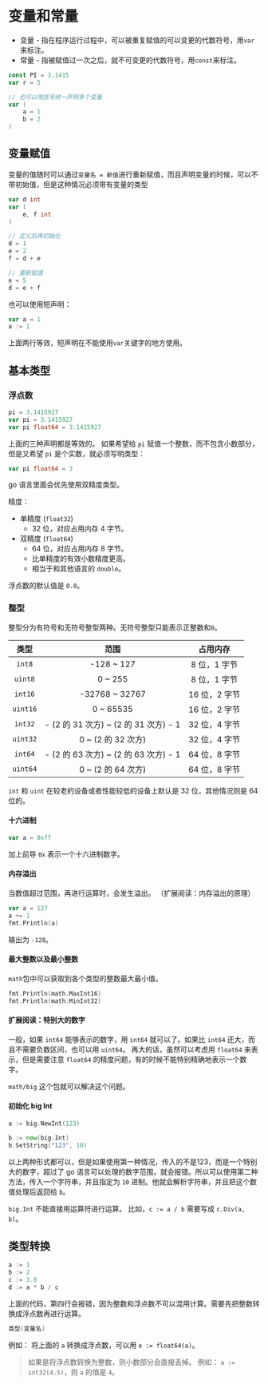 # 变量和常量

- 变量 - 指在程序运行过程中，可以被重复赋值的可以变更的代数符号，用`var`来标注。
- 常量 - 指被赋值过一次之后，就不可变更的代数符号，用`const`来标注。

```go
const PI = 3.1415
var r = 5

// 也可以用括号统一声明多个变量
var (
    a = 1
    b = 2
)
```

## 变量赋值

变量的值随时可以通过`变量名 = 新值`进行重新赋值，而且声明变量的时候，可以不带初始值，但是这种情况必须带有变量的类型

```go
var d int
var (
    e, f int
)

// 定义后再初始化
d = 1
e = 2
f = d + e

// 重新赋值
e = 5
d = e + f
```

也可以使用短声明：

```go
var a = 1
a := 1
```

上面两行等效，短声明在不能使用`var`关键字的地方使用。

## 基本类型

### 浮点数

```go
pi = 3.1415927
var pi = 3.1415927
var pi float64 = 3.1415927
```

上面的三种声明都是等效的。
如果希望给 `pi` 赋值一个整数，而不包含小数部分，但是又希望 `pi` 是个实数，就必须写明类型：

```go
var pi float64 = 3
```

go 语言里面会优先使用双精度类型。

精度：

- 单精度 (`float32`)
  - 32 位，对应占用内存 4 字节。
- 双精度 (`float64`)
  - 64 位，对应占用内存 8 字节。
  - 比单精度的有效小数精度更高。
  - 相当于和其他语言的 `double`。

浮点数的默认值是 `0.0`。

### 整型

整型分为有符号和无符号整型两种。无符号整型只能表示正整数和`0`。

|  类型  |    范围    |   占用内存   |
| :----: | :--------: | :----------: |
| `int8` | -128 ~ 127 | 8 位，1 字节 |
| `uint8` | 0 ~ 255 | 8 位，1 字节 |
| `int16` | -32768 ~ 32767 | 16 位，2 字节 |
| `uint16` | 0 ~ 65535 | 16 位，2 字节 |
| `int32` | - (2 的 31 次方) ~ (2 的 31 次方) - 1 | 32 位，4 字节 |
| `uint32` | 0 ~ (2 的 32 次方) | 32 位，4 字节 |
| `int64` | - (2 的 63 次方) ~ (2 的 63 次方) - 1 | 64 位，8 字节 |
| `uint64` | 0 ~ (2 的 64 次方) | 64 位，8 字节 |

`int` 和 `uint` 在较老的设备或者性能较低的设备上默认是 32 位，其他情况则是 64 位的。

#### 十六进制

```go
var a = 0xff
```

加上前导 `0x` 表示一个十六进制数字。

#### 内存溢出

当数值超过范围，再进行运算时，会发生溢出。
（扩展阅读：内存溢出的原理）

```go
var a = 127
a += 1
fmt.Println(a)
```
输出为 `-128`。

#### 最大整数以及最小整数

`math`包中可以获取到各个类型的整数最大最小值。

```go
fmt.Println(math.MaxInt16)
fmt.Println(math.MinInt32)
```

#### 扩展阅读：特别大的数字
一般，如果 `int64` 能够表示的数字，用 `int64` 就可以了。如果比 `int64` 还大，而且不需要负数区间，也可以用 `uint64`。
再大的话，虽然可以考虑用 `float64` 来表示，但是需要注意 `float64` 的精度问题，有的时候不能特别精确地表示一个数字。

`math/big` 这个包就可以解决这个问题。

#### 初始化 big Int

```go
a := big.NewInt(123)

b := new(big.Int)
b.SetString("123", 10)
```

以上两种形式都可以，但是如果使用第一种情况，传入的不是123，而是一个特别大的数字，超过了 go 语言可以处理的数字范围，就会报错。所以可以使用第二种方法，传入一个字符串，并且指定为 `10` 进制。他就会解析字符串，并且把这个数值处理后返回给 `b`。

`big.Int` 不能直接用运算符进行运算。
比如，`c := a / b` 需要写成 `c.Div(a, b)`。

## 类型转换

```go
a := 1
b := 2
c := 3.0
d := a * b / c
```

上面的代码，第四行会报错，因为整数和浮点数不可以混用计算。需要先把整数转换成浮点数再进行运算。

```go
类型(变量名)
```

例如： 将上面的 `a` 转换成浮点数，可以用 `e := float64(a)`。

> 如果是将浮点数转换为整数，则小数部分会直接丢掉。
> 例如： `a := int32(4.5)`，则 `a` 的值是 `4`。

